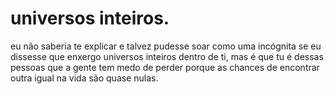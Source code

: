 # universos inteiros.

eu não saberia te explicar e talvez pudesse soar como uma incógnita se eu dissesse que enxergo universos inteiros dentro de ti, mas é que tu é dessas pessoas que a gente tem medo de perder porque as chances de encontrar outra igual na vida são quase nulas.

